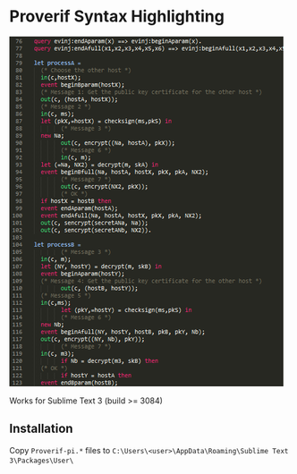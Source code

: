 # Proverif Syntax Highlighting

![highlighting preview](https://github.com/AlexanderVielhauer/proverif-highlighting/blob/master/misc/preview.png)

Works for Sublime Text 3 (build >= 3084)

## Installation

Copy `Proverif-pi.*` files to `C:\Users\<user>\AppData\Roaming\Sublime Text 3\Packages\User\`